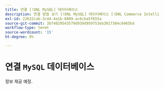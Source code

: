 ```yaml
---
title: 연결 [!DNL MySQL] 데이터베이스
description: 연결 방법 보기 [!DNL MySQL] 데이터베이스 [!DNL Commerce Intelligence].
exl-id: 22632cab-3c44-4a1b-8809-ac6cba5f655a
source-git-commit: 3bf4829543579d939d959753eb3017364c6465bd
workflow-type: tm+mt
source-wordcount: '15'
ht-degree: 0%

---
```


# 연결 `MySQL` 데이터베이스

정보 제공 예정.
